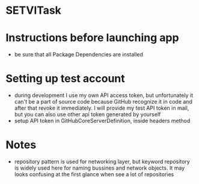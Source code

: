 # SETVITask

# Instructions before launching app
- be sure that all Package Dependencies are installed

# Setting up test account
- during development I use my own API access token, but unfortunately it can't be a part of source code because GitHub recognize it in code and after that revoke it immediately. I will provide my test API token in mail, but you can also use other api token generated by yourself
- setup API token in GitHubCoreServerDefinition, inside headers method

# Notes
- repository pattern is used for networking layer, but keyword repository is widely used here for naming bussines and network objects. It may looks confusing at the first glance when see a lot of repositories
